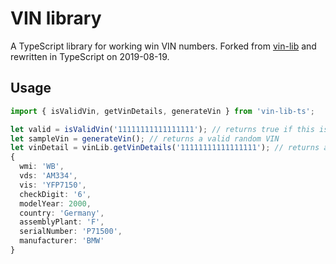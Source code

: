 # VIN library

A TypeScript library for working win VIN numbers.
Forked from [vin-lib](https://github.com/knodeit/vin-lib) and rewritten in TypeScript on 2019-08-19.

## Usage

```ts
import { isValidVin, getVinDetails, generateVin } from 'vin-lib-ts';

let valid = isValidVin('11111111111111111'); // returns true if this is a valid VIN
let sampleVin = generateVin(); // returns a valid random VIN
let vinDetail = vinLib.getVinDetails('11111111111111111'); // returns a structure with the following elements
{
  wmi: 'WB',
  vds: 'AM334',
  vis: 'YFP7150',
  checkDigit: '6',
  modelYear: 2000,
  country: 'Germany',
  assemblyPlant: 'F',
  serialNumber: 'P71500',
  manufacturer: 'BMW' 
}
```
